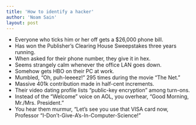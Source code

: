 ```yaml
---
title: 'How to identify a hacker'
author: 'Noam Sain'
layout: post
---
```


* Everyone who ticks him or her off gets a $26,000 phone bill.
* Has won the Publisher’s Clearing House Sweepstakes three years running.
* When asked for their phone number, they give it in hex.
* Seems strangely calm whenever the office LAN goes down.
* Somehow gets HBO on their PC at work.
* Mumbled, “Oh, puh-leeeez!” 295 times during the movie “The Net.”
* Massive 401k contribution made in half-cent increments.
* Their video dating profile lists “public-key encryption” among turn-ons.
* Instead of the “Welcome” voice on AOL, you overhear, “Good Morning, Mr./Mrs. President.”
* You hear them murmur, “Let’s see you use that VISA card now, Professor “I-Don’t-Give-A’s-In-Computer-Science!”
